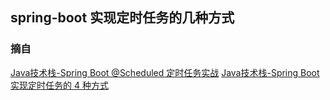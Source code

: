 ## spring-boot 实现定时任务的几种方式

### 摘自
[Java技术栈-Spring Boot @Scheduled 定时任务实战](https://mp.weixin.qq.com/s/e7wfN5M4zfo-x9utOnVv9w)
[Java技术栈-Spring Boot 实现定时任务的 4 种方式](https://mp.weixin.qq.com/s/iWK70k1KgHLKG9cvIlELbg)